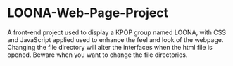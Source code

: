# LOONA-Web-Page-Project
A front-end project used to display a KPOP group named LOONA, with CSS and JavaScript applied used to enhance the feel and look of the webpage.
Changing the file directory will alter the interfaces when the html file is opened. Beware when you want to change the file directories.
